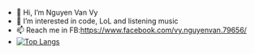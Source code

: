 - 👋 Hi, I’m Nguyen Van Vy
- 👀 I’m interested in code, LoL and listening music
- 📫 Reach me in FB:https://www.facebook.com/vy.nguyenvan.79656/
- [![Top Langs](https://github-readme-stats.vercel.app/api/top-langs/?username=bashleigh&layout=compact&theme=radical)](https://github.com/anuraghazra/github-readme-stats)

<!---
nguyenvanvy1999/nguyenvanvy1999 is a ✨ special ✨ repository because its `README.md` (this file) appears on your GitHub profile.
You can click the Preview link to take a look at your changes.
--->
